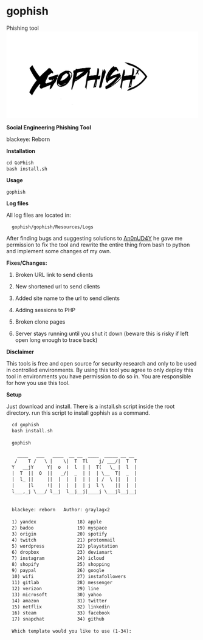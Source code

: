 # gophish
Phishing tool
![gophish logo](https://github.com/graylagx2/Images/blob/master/gophish_logo.png)

**Social Engineering Phishing Tool**
  
  blackeye: Reborn
  
**Installation**

    cd GoPhish
    bash install.sh

**Usage**

    gophish
    
**Log files**
      
All log files are located in:

      gophish/gophish/Resources/Logs
      
After finding bugs and suggesting solutions to <a href="https://github.com/An0nUD4Y/blackeye">An0nUD4Y</a> he gave me permission to fix the tool and rewrite the entire thing from bash to python and implement some changes of my own.

**Fixes/Changes:**

  1) Broken URL link to send clients
  
  2) New shortened url to send clients
  
  3) Added site name to the url to send clients
  
  4) Adding sessions to PHP
  
  5) Broken clone pages
  
  6) Server stays running until you shut it down (beware this is risky if left open long enough to trace back)
  
  
  **Disclaimer**
  
  This tools is free and open source for security research and only to be used in controlled environments. By using this tool you agree to only deploy this tool in environments you have permission to do so in. You are responsible for how you use this tool.
  
  
  **Setup**
  
  Just download and install. There is a install.sh script inside the root directory. run this script to install gophish as a command.
      
      cd gophish 
      bash install.sh
      
      gophish
      
        ____   ___   ____  __ __  ____  _____ __ __ 
       /    T /   \ |    \|  T  Tl    j/ ___/|  T  T                                                                                  
      Y   __jY     Y|  o  )  l  | |  T(   \_ |  l  |                                                                                  
      |  T  ||  O  ||   _/|  _  | |  | \__  T|  _  |                                                                                  
      |  l_ ||     ||  |  |  |  | |  | /  \ ||  |  |                                                                                  
      |     |l     !|  |  |  |  | j  l \    ||  |  |                                                                                  
      l___,_j \___/ l__j  l__j__j|____j \___jl__j__j                                                                                  
                                                                                                                                
                                                                                                                                
      blackeye: reborn   Author: graylagx2
                                                                                                                                
      1) yandex               18) apple                                                                                               
      2) badoo                19) myspace
      3) origin               20) spotify
      4) twitch               21) protonmail
      5) wordpress            22) playstation
      6) dropbox              23) devianart
      7) instagram            24) icloud
      8) shopify              25) shopping
      9) paypal               26) google
      10) wifi                27) instafollowers
      11) gitlab              28) messenger
      12) verizon             29) line
      13) microsoft           30) yahoo
      14) amazon              31) twitter
      15) netflix             32) linkedin
      16) steam               33) facebook
      17) snapchat            34) github

      Which template would you like to use (1-34):
      

      

